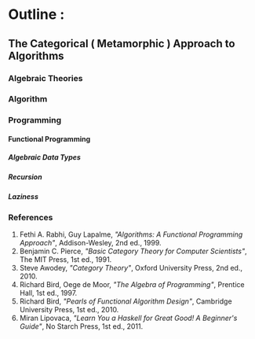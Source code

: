 # Outline :
## The Categorical ( Metamorphic ) Approach to Algorithms

### Algebraic Theories

### Algorithm

### Programming
#### Functional Programming
##### Algebraic Data Types
##### Recursion
##### Laziness

###  References
1. Fethi A. Rabhi, Guy Lapalme, _"Algorithms: A Functional Programming Approach"_, Addison-Wesley, 2nd ed., 1999.
1. Benjamin C. Pierce, _"Basic Category Theory for Computer Scientists"_, The MIT Press, 1st ed., 1991.
1. Steve Awodey, _"Category Theory"_, Oxford University Press, 2nd ed., 2010.
1. Richard Bird, Oege de Moor, _"The Algebra of Programming"_, Prentice Hall, 1st ed., 1997.
1. Richard Bird, _"Pearls of Functional Algorithm Design"_, Cambridge University Press, 1st ed., 2010.
1. Miran Lipovaca, _"Learn You a Haskell for Great Good! A Beginner's Guide"_, No Starch Press, 1st ed., 2011.
